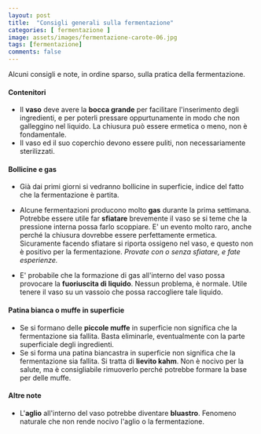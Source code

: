 ```yaml
---
layout: post
title:  "Consigli generali sulla fermentazione"
categories: [ fermentazione ]
image: assets/images/fermentazione-carote-06.jpg
tags: [fermentazione]
comments: false
---
```

Alcuni consigli e note, in ordine sparso, sulla pratica della fermentazione.

#### Contenitori

- Il **vaso** deve avere la **bocca grande** per facilitare l'inserimento degli ingredienti, e per poterli pressare oppurtunamente in modo che non galleggino nel liquido.
La chiusura può essere ermetica o meno, non è fondamentale.
- Il vaso ed il suo coperchio devono essere puliti, non necessariamente sterilizzati.

#### Bollicine e gas

- Già dai primi giorni si vedranno bollicine in superficie, indice del fatto che la fermentazione è partita.
- Alcune fermentazioni producono molto **gas** durante la prima settimana. Potrebbe essere utile far **sfiatare** brevemente il vaso se si teme che la pressione interna possa farlo scoppiare. E' un evento molto raro, anche perché la chiusura dovrebbe essere perfettamente ermetica. Sicuramente facendo sfiatare si riporta ossigeno nel vaso, e questo non è positivo per la fermentazione. *Provate con o senza sfiatare, e fate esperienze.*

- E' probabile che la formazione di gas all'interno del vaso possa provocare la **fuoriuscita di liquido**. Nessun problema, è normale. Utile tenere il vaso su un vassoio che possa raccogliere tale liquido.

#### Patina bianca o muffe in superficie

- Se si formano delle **piccole muffe** in superficie non significa che la fermentazione sia fallita. Basta eliminarle, eventualmente con la parte superficiale degli ingredienti.
- Se si forma una patina biancastra in superficie non significa che la fermentazione sia fallita. Si tratta di **lievito kahm**. Non è nocivo per la salute, ma è consigliabile rimuoverlo perché potrebbe formare la base per delle muffe.

#### Altre note

- L'**aglio** all'interno del vaso potrebbe diventare **bluastro**. Fenomeno naturale che non rende nocivo l'aglio o la fermentazione.


